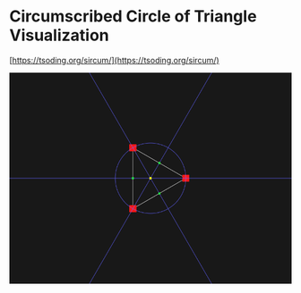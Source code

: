 # Circumscribed Circle of Triangle Visualization

[https://tsoding.org/sircum/](https://tsoding.org/sircum/)

[![thumbnail](thumbnail.png)](https://tsoding.org/sircum)

